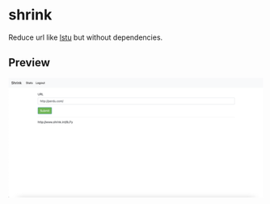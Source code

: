 # shrink

Reduce url like [lstu](https://framagit.org/fiat-tux/hat-softwares/lstu) but without dependencies.

## Preview
![alt text](https://raw.githubusercontent.com/CobblePot59/shrink/main/pictures/shrink.png)
